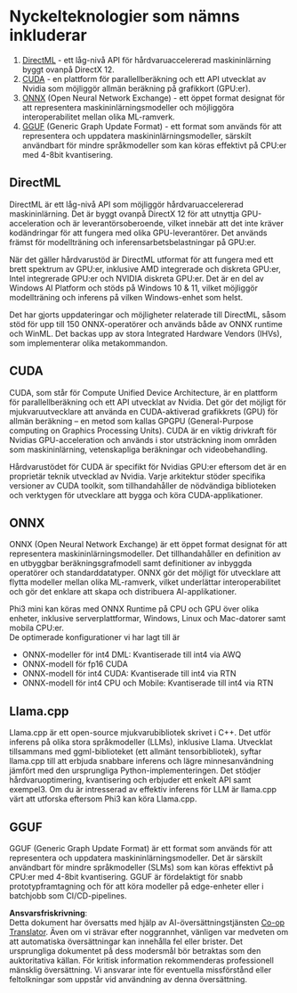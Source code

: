 <!--
CO_OP_TRANSLATOR_METADATA:
{
  "original_hash": "9841486ba4cf2590fabe609b925b00eb",
  "translation_date": "2025-05-09T08:23:48+00:00",
  "source_file": "md/01.Introduction/01/01.Understandingtech.md",
  "language_code": "sv"
}
-->
# Nyckelteknologier som nämns inkluderar

1. [DirectML](https://learn.microsoft.com/windows/ai/directml/dml?WT.mc_id=aiml-138114-kinfeylo) - ett låg-nivå API för hårdvaruaccelererad maskininlärning byggt ovanpå DirectX 12.  
2. [CUDA](https://blogs.nvidia.com/blog/what-is-cuda-2/) - en plattform för parallellberäkning och ett API utvecklat av Nvidia som möjliggör allmän beräkning på grafikkort (GPU:er).  
3. [ONNX](https://onnx.ai/) (Open Neural Network Exchange) - ett öppet format designat för att representera maskininlärningsmodeller och möjliggöra interoperabilitet mellan olika ML-ramverk.  
4. [GGUF](https://github.com/ggerganov/ggml/blob/master/docs/gguf.md) (Generic Graph Update Format) - ett format som används för att representera och uppdatera maskininlärningsmodeller, särskilt användbart för mindre språkmodeller som kan köras effektivt på CPU:er med 4-8bit kvantisering.

## DirectML

DirectML är ett låg-nivå API som möjliggör hårdvaruaccelererad maskininlärning. Det är byggt ovanpå DirectX 12 för att utnyttja GPU-acceleration och är leverantörsoberoende, vilket innebär att det inte kräver kodändringar för att fungera med olika GPU-leverantörer. Det används främst för modellträning och inferensarbetsbelastningar på GPU:er.

När det gäller hårdvarustöd är DirectML utformat för att fungera med ett brett spektrum av GPU:er, inklusive AMD integrerade och diskreta GPU:er, Intel integrerade GPU:er och NVIDIA diskreta GPU:er. Det är en del av Windows AI Platform och stöds på Windows 10 & 11, vilket möjliggör modellträning och inferens på vilken Windows-enhet som helst.

Det har gjorts uppdateringar och möjligheter relaterade till DirectML, såsom stöd för upp till 150 ONNX-operatörer och används både av ONNX runtime och WinML. Det backas upp av stora Integrated Hardware Vendors (IHVs), som implementerar olika metakommandon.

## CUDA

CUDA, som står för Compute Unified Device Architecture, är en plattform för parallellberäkning och ett API utvecklat av Nvidia. Det gör det möjligt för mjukvaruutvecklare att använda en CUDA-aktiverad grafikkrets (GPU) för allmän beräkning – en metod som kallas GPGPU (General-Purpose computing on Graphics Processing Units). CUDA är en viktig drivkraft för Nvidias GPU-acceleration och används i stor utsträckning inom områden som maskininlärning, vetenskapliga beräkningar och videobehandling.

Hårdvarustödet för CUDA är specifikt för Nvidias GPU:er eftersom det är en proprietär teknik utvecklad av Nvidia. Varje arkitektur stöder specifika versioner av CUDA toolkit, som tillhandahåller de nödvändiga biblioteken och verktygen för utvecklare att bygga och köra CUDA-applikationer.

## ONNX

ONNX (Open Neural Network Exchange) är ett öppet format designat för att representera maskininlärningsmodeller. Det tillhandahåller en definition av en utbyggbar beräkningsgrafmodell samt definitioner av inbyggda operatörer och standarddatatyper. ONNX gör det möjligt för utvecklare att flytta modeller mellan olika ML-ramverk, vilket underlättar interoperabilitet och gör det enklare att skapa och distribuera AI-applikationer.

Phi3 mini kan köras med ONNX Runtime på CPU och GPU över olika enheter, inklusive serverplattformar, Windows, Linux och Mac-datorer samt mobila CPU:er.  
De optimerade konfigurationer vi har lagt till är

- ONNX-modeller för int4 DML: Kvantiserade till int4 via AWQ  
- ONNX-modell för fp16 CUDA  
- ONNX-modell för int4 CUDA: Kvantiserade till int4 via RTN  
- ONNX-modell för int4 CPU och Mobile: Kvantiserade till int4 via RTN

## Llama.cpp

Llama.cpp är ett open-source mjukvarubibliotek skrivet i C++. Det utför inferens på olika stora språkmodeller (LLMs), inklusive Llama. Utvecklat tillsammans med ggml-biblioteket (ett allmänt tensorbibliotek), syftar llama.cpp till att erbjuda snabbare inferens och lägre minnesanvändning jämfört med den ursprungliga Python-implementeringen. Det stödjer hårdvaruoptimering, kvantisering och erbjuder ett enkelt API samt exempel3. Om du är intresserad av effektiv inferens för LLM är llama.cpp värt att utforska eftersom Phi3 kan köra Llama.cpp.

## GGUF

GGUF (Generic Graph Update Format) är ett format som används för att representera och uppdatera maskininlärningsmodeller. Det är särskilt användbart för mindre språkmodeller (SLMs) som kan köras effektivt på CPU:er med 4-8bit kvantisering. GGUF är fördelaktigt för snabb prototypframtagning och för att köra modeller på edge-enheter eller i batchjobb som CI/CD-pipelines.

**Ansvarsfriskrivning**:  
Detta dokument har översatts med hjälp av AI-översättningstjänsten [Co-op Translator](https://github.com/Azure/co-op-translator). Även om vi strävar efter noggrannhet, vänligen var medveten om att automatiska översättningar kan innehålla fel eller brister. Det ursprungliga dokumentet på dess modersmål bör betraktas som den auktoritativa källan. För kritisk information rekommenderas professionell mänsklig översättning. Vi ansvarar inte för eventuella missförstånd eller feltolkningar som uppstår vid användning av denna översättning.